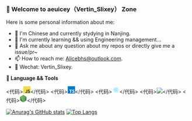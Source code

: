 ### 🚀 Welcome to aeuicey（Vertin_Slixey） Zone

Here is some personal information about me:

- 🔭 I'm Chinese and currently stydying in Nanjing.
- 📖 I'm currently learning && using Engineering management...
- 🌱 Ask me about any question about my repos or directly give me a issue/pr~
- 📫 How to reach me: Alicebhs@outlook.com.
- 💬 Wechat: Vertin_Slixey.

**🔧 Language && Tools**  

<代码><img height="20" src="https://raw.githubusercontent.com/github/explore/80688e429a7d4ef2fca1e82350fe8e3517d3494d/topics/javascript/javascript.png"></代码>
<代码><img height="20" src="https://raw.githubusercontent.com/github/explore/80688e429a7d4ef2fca1e82350fe8e3517d3494d/topics/typescript/typescript.png"></代码>
<代码><img height="20" src="https://raw.githubusercontent.com/github/explore/80688e429a7d4ef2fca1e82350fe8e3517d3494d/topics/react/react.png"></代码>
<代码><img height="20" src="https://nextjs.org/static/favicon/favicon-32x32.png"></代码>
<代码><img height="20" src="https://raw.githubusercontent.com/github/explore/80688e429a7d4ef2fca1e82350fe8e3517d3494d/topics/nodejs/nodejs.png"></代码>  

[![Anurag's GitHub stats](https://github-readme-stats.vercel.app/api?username=aeuicey&theme=buefy)](https://github.com/luffyZh)
[![Top Langs](https://github-readme-stats.vercel.app/api/top-langs/?username=anuraghazra&layout=compact&theme=buefy)](https://juejin.cn/user/96412752681079/posts)


